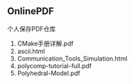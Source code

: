 ## OnlinePDF
个人保存PDF仓库
1. CMake手册详解.pdf
2. ascii.html
3. Communication_Tools_Simulation.html
4. polycomp-tutorial-full.pdf
5. Polyhedral-Model.pdf